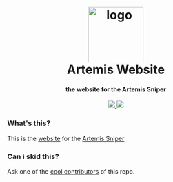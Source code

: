 <h1 align="center">
  <br>
  <a href="https://github.com/TheRedstoneRadiant/Artemis-Website/"><img src="https://raw.githubusercontent.com/TheRedstoneRadiant/Artemis-Website/master/favicon/icon.png" width=128 height=128 alt="logo"></a>
  <br>
  Artemis Website
  <br>
</h1>

<h4 align="center">the website for the Artemis Sniper</h4>

<p align="center">
  <a href="https://github.com/smintf/autolingo/blob/master/LICENSE/">
    <img src="https://img.shields.io/badge/license-MIT-blue">
  </a>
  <a href="https://github.com/TheRedstoneRadiant/Artemis-Website/deployments/activity_log?environment=Production">
      <img src="https://img.shields.io/github/deployments/TheRedstoneRadiant/Artemis-Website/production?label=deployment">
  </a>
  <a>
</p>

### What's this?

This is the [website](https://art2.cf) for the [Artemis Sniper](https://github.com/Everest187/Artemis-Sniper)

### Can i skid this?

Ask one of the [cool contributors](https://github.com/TheRedstoneRadiant/Artemis-Website/graphs/contributors) of this repo.
